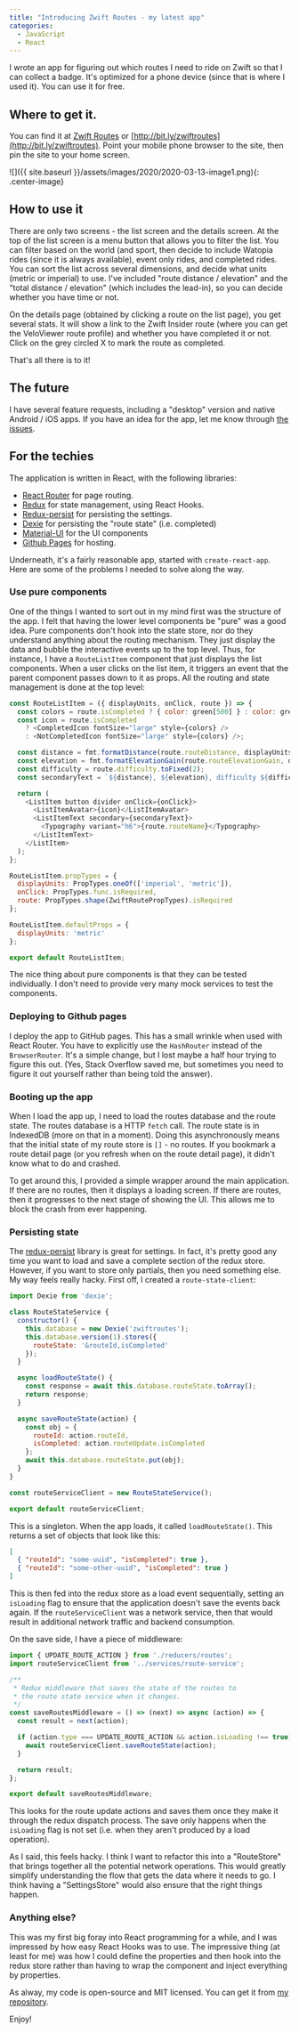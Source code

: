 ```yaml
---
title: "Introducing Zwift Routes - my latest app"
categories:
  - JavaScript
  - React
---
```


I wrote an app for figuring out which routes I need to ride on Zwift so that I can collect a badge.  It's optimized for a phone device (since that is where I used it).  You can use it for free.

## Where to get it.

You can find it at [Zwift Routes](https://adrianhall.github.io/zwift-routes) or [http://bit.ly/zwiftroutes](http://bit.ly/zwiftroutes).  Point your mobile phone browser to the site, then pin the site to your home screen.

![]({{ site.baseurl }}/assets/images/2020/2020-03-13-image1.png){: .center-image}

## How to use it

There are only two screens - the list screen and the details screen.  At the top of the list screen is a menu button that allows you to filter the list.  You can filter based on the world (and sport, then decide to include Watopia rides (since it is always available), event only rides, and completed rides.  You can sort the list across several dimensions, and decide what units (metric or imperial) to use.  I've included "route distance / elevation" and the "total distance / elevation" (which includes the lead-in), so you can decide whether you have time or not.

On the details page (obtained by clicking a route on the list page), you get several stats.  It will show a link to the Zwift Insider route (where you can get the VeloViewer route profile) and whether you have completed it or not.  Click on the grey circled X to mark the route as completed.

That's all there is to it!

## The future

I have several feature requests, including a "desktop" version and native Android / iOS apps.  If you have an idea for the app, let me know through [the issues](https://github.com/adrianhall/zwift-routes/issues).

## For the techies

The application is written in React, with the following libraries:

* [React Router](https://reacttraining.com/react-router/) for page routing.
* [Redux](https://redux.js.org/) for state management, using React Hooks.
* [Redux-persist](https://github.com/rt2zz/redux-persist) for persisting the settings.
* [Dexie](https://dexie.org/) for persisting the "route state" (i.e. completed)
* [Material-UI](https://material-ui.com/) for the UI components
* [Github Pages](https://pages.github.com/) for hosting.

Underneath, it's a fairly reasonable app, started with `create-react-app`.  Here are some of the problems I needed to solve along the way.

### Use pure components

One of the things I wanted to sort out in my mind first was the structure of the app.  I felt that having the lower level components be "pure" was a good idea.  Pure components don't hook into the state store, nor do they understand anything about the routing mechanism.  They just display the data and bubble the interactive events up to the top level.  Thus, for instance, I have a `RouteListItem` component that just displays the list components.  When a user clicks on the list item, it triggers an event that the parent component passes down to it as props.  All the routing and state management is done at the 
top level:

```javascript
const RouteListItem = ({ displayUnits, onClick, route }) => {
  const colors = route.isCompleted ? { color: green[500] } : color: grey[500];
  const icon = route.isCompleted
    ? <CompletedIcon fontSize="large" style={colors} />
    : <NotCompletedIcon fontSize="large" style={colors} />;

  const distance = fmt.formatDistance(route.routeDistance, displayUnits);
  const elevation = fmt.formatElevationGain(route.routeElevationGain, displayUnits);
  const difficulty = route.difficulty.toFixed(2);
  const secondaryText = `${distance}, ${elevation}, difficulty ${difficulty}`;

  return (
    <ListItem button divider onClick={onClick}>
      <ListItemAvatar>{icon}</ListItemAvatar>
      <ListItemText secondary={secondaryText}>
        <Typography variant="h6">{route.routeName}</Typography>
      </ListItemText>
    </ListItem>
  );
};

RouteListItem.propTypes = {
  displayUnits: PropTypes.oneOf(['imperial', 'metric']),
  onClick: PropTypes.func.isRequired,
  route: PropTypes.shape(ZwiftRoutePropTypes).isRequired
};

RouteListItem.defaultProps = {
  displayUnits: 'metric'
};

export default RouteListItem;
```

The nice thing about pure components is that they can be tested individually.  I don't need to provide very many mock services to test the components.

### Deploying to Github pages

I deploy the app to GitHub pages.  This has a small wrinkle when used with React Router.  You have to explicitly use the `HashRouter` instead of the `BrowserRouter`.  It's a simple change, but I lost maybe a half hour trying to figure this out.  (Yes, Stack Overflow saved me, but sometimes you need to figure it out yourself rather than being told the answer).

### Booting up the app

When I load the app up, I need to load the routes database and the route state.  The routes database is a HTTP `fetch` call.  The route state is in IndexedDB (more on that in a moment).  Doing this asynchronously means that the initial state of my route store is `[]` - no routes.  If you bookmark a route detail page (or you refresh when on the route detail page), it didn't know what to do and crashed.

To get around this, I provided a simple wrapper around the main application.  If there are no routes, then it displays a loading screen.  If there are routes, then it progresses to the next stage of showing the UI.  This allows me to block the crash from ever happening.

### Persisting state

The [redux-persist](https://www.npmjs.com/package/redux-persist) library is great for settings.  In fact, it's pretty good any time you want to load and save a complete section of the redux store.  However, if you want to store only partials, then you need something else.  My way feels really hacky.  First off, I created a `route-state-client`:

```javascript
import Dexie from 'dexie';

class RouteStateService {
  constructor() {
    this.database = new Dexie('zwiftroutes');
    this.database.version(1).stores({
      routeState: '&routeId,isCompleted'
    });
  }

  async loadRouteState() {
    const response = await this.database.routeState.toArray();
    return response;
  }

  async saveRouteState(action) {
    const obj = {
      routeId: action.routeId,
      isCompleted: action.routeUpdate.isCompleted
    };
    await this.database.routeState.put(obj);
  }
}

const routeServiceClient = new RouteStateService();

export default routeServiceClient;
```

This is a singleton.  When the app loads, it called `loadRouteState()`.  This returns a set of objects that look like this:

```json
[
  { "routeId": "some-uuid", "isCompleted": true },
  { "routeId": "some-other-uuid", "isCompleted": true }
]
```

This is then fed into the redux store as a load event sequentially, setting an `isLoading` flag to ensure that the application doesn't save the events back again.  If the `routeServiceClient` was a network service, then that would result in additional network traffic and backend consumption.  

On the save side, I have a piece of middleware:

```javascript
import { UPDATE_ROUTE_ACTION } from './reducers/routes';
import routeServiceClient from '../services/route-service';

/**
 * Redux middleware that saves the state of the routes to
 * the route state service when it changes.
 */
const saveRoutesMiddleware = () => (next) => async (action) => {
  const result = next(action);

  if (action.type === UPDATE_ROUTE_ACTION && action.isLoading !== true) {
    await routeServiceClient.saveRouteState(action);
  }

  return result;
};

export default saveRoutesMiddleware;
```

This looks for the route update actions and saves them once they make it through the redux dispatch process.  The save only happens when the `isLoading` flag is not set (i.e. when they aren't produced by a load operation).

As I said, this feels hacky.  I think I want to refactor this into a "RouteStore" that brings together all the potential network operations.  This would greatly simplify understanding the flow that gets the data where it needs to go.  I think having a "SettingsStore" would also ensure that the right things happen.

### Anything else?

This was my first big foray into React programming for a while, and I was impressed by how easy React Hooks was to use.  The impressive thing (at least for me) was how I could define the 
properties and then hook into the redux store rather than having to wrap the component and inject everything by properties.

As alway, my code is open-source and MIT licensed.  You can get it from [my repository](https://github.com/adrianhall/zwift-routes).

Enjoy!
